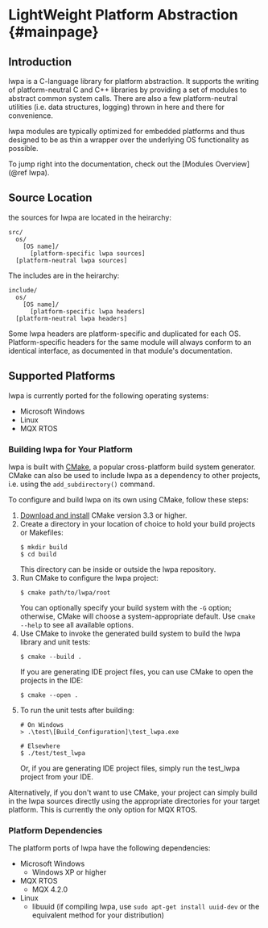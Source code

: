 # LightWeight Platform Abstraction                                  {#mainpage}

## Introduction

lwpa is a C-language library for platform abstraction. It supports the
writing of platform-neutral C and C++ libraries by providing a set of
modules to abstract common system calls. There are also a few
platform-neutral utilities (i.e. data structures, logging) thrown in here
and there for convenience.

lwpa modules are typically optimized for embedded platforms and thus designed
to be as thin a wrapper over the underlying OS functionality as possible.

To jump right into the documentation, check out the
[Modules Overview](@ref lwpa).

## Source Location

the sources for lwpa are located in the heirarchy:
```
src/
  os/
    [OS name]/
      [platform-specific lwpa sources]
  [platform-neutral lwpa sources]
```

The includes are in the heirarchy:
```
include/
  os/
    [OS name]/
      [platform-specific lwpa headers]
  [platform-neutral lwpa headers]
```
Some lwpa headers are platform-specific and duplicated for each OS.
Platform-specific headers for the same module will always conform to an
identical interface, as documented in that module's documentation.

## Supported Platforms

lwpa is currently ported for the following operating systems:

+ Microsoft Windows
+ Linux
+ MQX RTOS

### Building lwpa for Your Platform

lwpa is built with [CMake](https://cmake.org), a popular cross-platform build
system generator. CMake can also be used to include lwpa as a dependency to
other projects, i.e. using the `add_subdirectory()` command.

To configure and build lwpa on its own using CMake, follow these steps:

1. [Download and install](https://cmake.org/download/) CMake version 3.3 or higher.
2. Create a directory in your location of choice to hold your build projects or
   Makefiles:
   ```
   $ mkdir build
   $ cd build
   ```
   This directory can be inside or outside the lwpa repository.
3. Run CMake to configure the lwpa project:
   ```
   $ cmake path/to/lwpa/root
   ```
   You can optionally specify your build system with the `-G` option;
   otherwise, CMake will choose a system-appropriate default. Use `cmake --help`
   to see all available options.
4. Use CMake to invoke the generated build system to build the lwpa library and
   unit tests:
   ```
   $ cmake --build .
   ```
   If you are generating IDE project files, you can use CMake to open the
   projects in the IDE:
   ```
   $ cmake --open .
   ```
5. To run the unit tests after building:
   ```
   # On Windows
   > .\test\[Build_Configuration]\test_lwpa.exe

   # Elsewhere
   $ ./test/test_lwpa
   ```
   Or, if you are generating IDE project files, simply run the test_lwpa
   project from your IDE.

Alternatively, if you don't want to use CMake, your project can simply build in
the lwpa sources directly using the appropriate directories for your target
platform. This is currently the only option for MQX RTOS.

### Platform Dependencies

The platform ports of lwpa have the following dependencies:
+ Microsoft Windows
  - Windows XP or higher
+ MQX RTOS
  - MQX 4.2.0
+ Linux
  - libuuid (if compiling lwpa, use `sudo apt-get install uuid-dev` or the
             equivalent method for your distribution)
